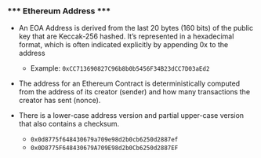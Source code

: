 ###     ***  Ethereum Address ***

- An EOA Address is derived from the last 20 bytes (160 bits) of the public key that are Keccak-256 hashed. It’s represented in a hexadecimal format, which is often indicated explicitly by appending 0x to the address

    + Example: `0xCC713690827C96b8b0b5456F34B23dCC7D03aEd2`

- The address for an Ethereum Contract is deterministically computed from the address of its creator (sender) and how many transactions the creator has sent (nonce).

- There is a lower-case address version and partial upper-case version that also contains a checksum.
    + `0x0d8775f648430679a709e98d2b0cb6250d2887ef`
    + `0x0D8775F648430679A709E98d2b0Cb6250d2887EF`